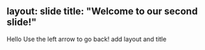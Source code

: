 layout: slide
title: "Welcome to our second slide!"
---
Hello
Use the left arrow to go back!
add layout and title
